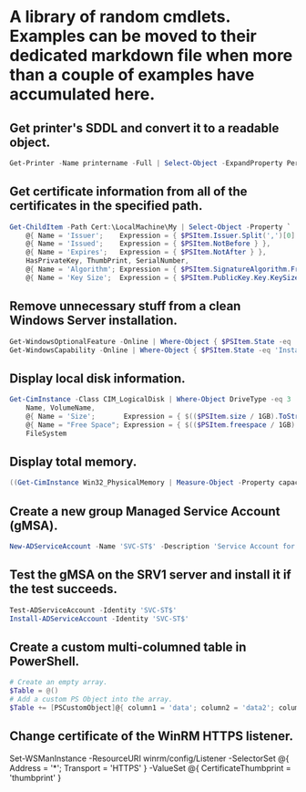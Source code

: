 # A library of random cmdlets. Examples can be moved to their dedicated markdown file when more than a couple of examples have accumulated here.

## Get printer's SDDL and convert it to a readable object.
```powershell
Get-Printer -Name printername -Full | Select-Object -ExpandProperty PermissionSDDL | ConvertFrom-SddlString
```

## Get certificate information from all of the certificates in the specified path.
```powershell
Get-ChildItem -Path Cert:\LocalMachine\My | Select-Object -Property `
    @{ Name = 'Issuer';    Expression = { $PSItem.Issuer.Split(',')[0] } },
    @{ Name = 'Issued';    Expression = { $PSItem.NotBefore } },
    @{ Name = 'Expires';   Expression = { $PSItem.NotAfter } },
    HasPrivateKey, ThumbPrint, SerialNumber,
    @{ Name = 'Algorithm'; Expression = { $PSItem.SignatureAlgorithm.FriendlyName } },
    @{ Name = 'Key Size';  Expression = { $PSItem.PublicKey.Key.KeySize } } | Sort-Object Expires -Descending | Format-Table -AutoSize
```

## Remove unnecessary stuff from a clean Windows Server installation.
```powershell
Get-WindowsOptionalFeature -Online | Where-Object { $PSItem.State -eq 'Enabled' -and $PSItem.FeatureName -imatch 'V2|print|Explorer|Media|XPS' -and $PSItem.FeatureName -notlike '*Premium*' } | ForEach-Object { Disable-WindowsOptionalFeature -Online -Feature $PSItem.FeatureName -NoRestart }
Get-WindowsCapability -Online | Where-Object { $PSItem.State -eq 'Installed' -and $PSItem.Name -imatch 'Steps|Explorer|Hand|OCR|Speech|Math|Media|Paint|Word' } | Remove-WindowsCapability -Online
```

## Display local disk information.
```powershell
Get-CimInstance -Class CIM_LogicalDisk | Where-Object DriveType -eq 3 | Select-Object -Property `
    Name, VolumeName,
    @{ Name = 'Size';       Expression = { $(($PSItem.size / 1GB).ToString('#GB')) } },
    @{ Name = "Free Space"; Expression = { $(($PSItem.freespace / 1GB).ToString('#GB')) } },
    FileSystem
```

## Display total memory.
```powershell
((Get-CimInstance Win32_PhysicalMemory | Measure-Object -Property capacity -Sum).Sum / 1GB).ToString('#GB')
```

## Create a new group Managed Service Account (gMSA).
```powershell
New-ADServiceAccount -Name 'SVC-ST$' -Description 'Service Account for SRV1 server high-privileged Scheduled Tasks.' -DisplayName 'Scheduled Task Service Account - High' -DNSHostName 'SRV1.DOMAIN.TLD' -Enabled $True -Path 'OU=Service Accounts,DC=DOMAIN,DC=TLD' -PrincipalsAllowedToRetrieveManagedPassword SRV1$ -SamAccountName 'SVC-ST'
```

## Test the gMSA on the SRV1 server and install it if the test succeeds.
```powershell
Test-ADServiceAccount -Identity 'SVC-ST$'
Install-ADServiceAccount -Identity 'SVC-ST$'
```

## Create a custom multi-columned table in PowerShell.
```powershell
# Create an empty array.
$Table = @()
# Add a custom PS Object into the array.
$Table += [PSCustomObject]@{ column1 = 'data'; column2 = 'data2'; column3 = 'data3' }
```

## Change certificate of the WinRM HTTPS listener.
Set-WSManInstance -ResourceURI winrm/config/Listener -SelectorSet @{ Address = '*'; Transport = 'HTTPS' } -ValueSet @{ CertificateThumbprint = 'thumbprint' }
